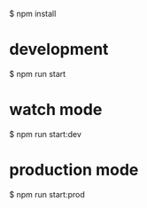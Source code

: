 \$ npm install

# development

\$ npm run start

# watch mode

\$ npm run start:dev

# production mode

\$ npm run start:prod
